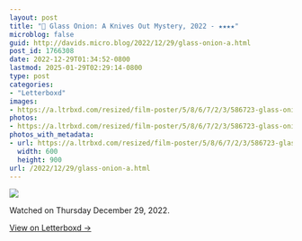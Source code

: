```yaml
---
layout: post
title: "🍿 Glass Onion: A Knives Out Mystery, 2022 - ★★★★"
microblog: false
guid: http://davids.micro.blog/2022/12/29/glass-onion-a.html
post_id: 1766308
date: 2022-12-29T01:34:52-0800
lastmod: 2025-01-29T02:29:14-0800
type: post
categories:
- "Letterboxd"
images:
- https://a.ltrbxd.com/resized/film-poster/5/8/6/7/2/3/586723-glass-onion-a-knives-out-mystery-0-600-0-900-crop.jpg?v=ce7ed2a83f
photos:
- https://a.ltrbxd.com/resized/film-poster/5/8/6/7/2/3/586723-glass-onion-a-knives-out-mystery-0-600-0-900-crop.jpg?v=ce7ed2a83f
photos_with_metadata:
- url: https://a.ltrbxd.com/resized/film-poster/5/8/6/7/2/3/586723-glass-onion-a-knives-out-mystery-0-600-0-900-crop.jpg?v=ce7ed2a83f
  width: 600
  height: 900
url: /2022/12/29/glass-onion-a.html
---
```

 <p><img src="https://a.ltrbxd.com/resized/film-poster/5/8/6/7/2/3/586723-glass-onion-a-knives-out-mystery-0-600-0-900-crop.jpg?v=ce7ed2a83f"/></p> <p>Watched on Thursday December 29, 2022.</p> 
<p><a href="https://letterboxd.com/theschlaepfer/film/glass-onion-a-knives-out-mystery/">View on Letterboxd →</a></p>
